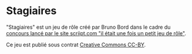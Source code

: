 # Stagiaires

"Stagiaires" est un jeu de rôle créé par Bruno Bord dans le cadre du [concours lancé par le site scriipt.com "il était une fois un petit jeu de rôle"](scriiipt.com/2015/06/concours-il-etait-une-fois-un-petit-jeu-de-role/).

Ce jeu est publié sous contrat [Creative Commons CC-BY](https://creativecommons.org/licenses/by/2.0/fr/).
